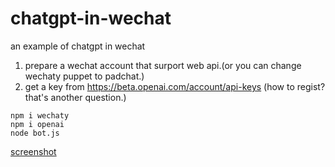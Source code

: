 # chatgpt-in-wechat
an example of chatgpt in wechat

1. prepare a wechat account that surport web api.(or you can change wechaty puppet to padchat.)
2. get a key from https://beta.openai.com/account/api-keys (how to regist? that's another question.)

```
npm i wechaty
npm i openai
node bot.js
```

[screenshot](https://github.com/jiguang/chatgpt-in-wechat/blob/54fc85ca427f2148ec4fc6af06cd24e2c947c795/screenshot.jpeg)
